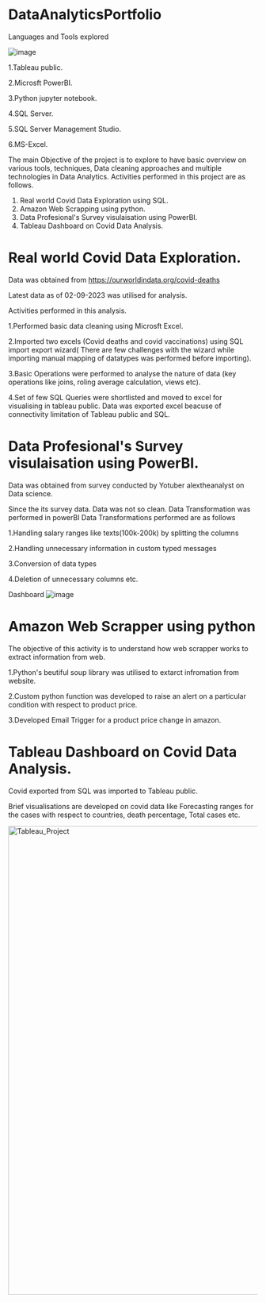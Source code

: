 # DataAnalyticsPortfolio

Languages and Tools explored

![image](https://user-images.githubusercontent.com/46736656/218219858-e316530c-8fce-4768-90aa-32794aa71434.png)


1.Tableau public.

2.Microsft PowerBI.

3.Python jupyter notebook.

4.SQL Server.

5.SQL Server Management Studio.

6.MS-Excel.


The main Objective of the project is to explore to have basic overview on various tools, techniques, Data cleaning approaches and multiple technologies in Data Analytics. Activities performed in this project are as follows.

1. Real world Covid Data Exploration using SQL.
2. Amazon Web Scrapping using python.
3. Data Profesional's Survey visulaisation using PowerBI.
4. Tableau Dashboard on Covid Data Analysis.

# Real world Covid Data Exploration.

Data was obtained from https://ourworldindata.org/covid-deaths

Latest data as of 02-09-2023 was utilised for analysis.

Activities performed in this analysis.

1.Performed basic data cleaning using Microsft Excel.

2.Imported two excels (Covid deaths and covid vaccinations) using SQL import export wizard( There are few challenges with the wizard while importing manual mapping
   of datatypes was performed before importing).
   
3.Basic Operations were performed to analyse the nature of data (key operations like joins, roling average calculation, views etc).

4.Set of few SQL Queries were shortlisted and moved to excel for visualising in tableau public. Data was exported excel beacuse of connectivity limitation of
  Tableau public and SQL.
  
#  Data Profesional's Survey visulaisation using PowerBI.

Data was obtained from survey conducted by Yotuber alextheanalyst on Data science.

Since the its survey data. Data was not so clean. Data Transformation was performed in powerBI
Data Transformations performed are as follows 

1.Handling salary ranges like texts(100k-200k) by splitting the columns

2.Handling unnecessary information in custom typed messages

3.Conversion of data types

4.Deletion of unnecessary columns etc.

Dashboard
![image](https://user-images.githubusercontent.com/46736656/218217285-7705982a-f022-4760-b76c-1b3f789e15ff.png)

# Amazon Web Scrapper using python

The objective of this activity is to understand how web scrapper works to extract information from web.

1.Python's beutiful soup library was utilised to extarct infromation from website.

2.Custom python function was developed to raise an alert on a particular condition with respect to product price.

3.Developed Email Trigger for a product price change in amazon.

# Tableau Dashboard on Covid Data Analysis.

Covid exported from SQL was imported to Tableau public.

Brief visualisations are developed on covid data like Forecasting ranges for the cases with respect to countries, death percentage, Total cases etc.

<img width="945" alt="Tableau_Project" src="https://user-images.githubusercontent.com/46736656/218218906-03d5a689-1c66-4087-979d-896677af859b.PNG">








